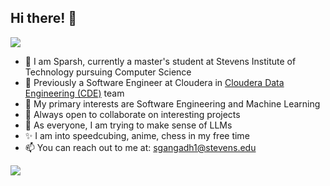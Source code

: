 ## Hi there! 👋

![](https://komarev.com/ghpvc/?username=sparsh2)
- 👋 I am Sparsh, currently a master's student at Stevens Institute of Technology pursuing Computer Science
- 🔭 Previously a Software Engineer at Cloudera in [Cloudera Data Engineering (CDE)](https://www.cloudera.com/products/data-engineering.html) team
- 🌱 My primary interests are Software Engineering and Machine Learning
- 👯 Always open to collaborate on interesting projects
- 💭 As everyone, I am trying to make sense of LLMs
- ✨ I am into speedcubing, anime, chess in my free time
- 📫 You can reach out to me at: sgangadh1@stevens.edu
<!--
**sparsh2/sparsh2** is a ✨ _special_ ✨ repository because its `README.md` (this file) appears on your GitHub profile.

Here are some ideas to get you started:

- 🔭 I’m currently working on ...
- 🌱 I’m currently learning ...
- 👯 I’m looking to collaborate on ...
- 🤔 I’m looking for help with ...
- 💬 Ask me about ...
- 📫 How to reach me: ...
- 😄 Pronouns: ...
- ⚡ Fun fact: ... 
✨
-->
![](https://hit.yhype.me/github/profile?user_id=31164026)